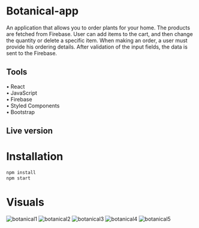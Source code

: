 # Botanical-app
An application that allows you to order plants for your home. The products are fetched from Firebase. User can add items to the cart, and then change the quantity or delete a specific item. When making an order, a user must provide his ordering details. After validation of the input fields, the data is sent to the Firebase.  

## Tools
• React <br />
• JavaScript <br />
• Firebase <br />
• Styled Components<br />
• Bootstrap

## Live version 


# Installation
```bash
npm install
npm start
```

# Visuals
![botanical1](https://github.com/mgradzka/Botanical-app/assets/93905513/4cb4aff8-acc2-48ae-bef5-92cf766412c2)
![botanical2](https://github.com/mgradzka/Botanical-app/assets/93905513/a29fa2c1-2267-4152-a54b-ebd534cee492)
![botanical3](https://github.com/mgradzka/Botanical-app/assets/93905513/2337b1a0-725f-4d16-a8af-a4ce81264254)
![botanical4](https://github.com/mgradzka/Botanical-app/assets/93905513/f4872b5c-a75c-4b9d-af83-5764e767a65d)
![botanical5](https://github.com/mgradzka/Botanical-app/assets/93905513/0a8018da-3069-40cf-9137-9e2f433ef21e)
